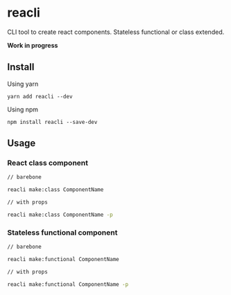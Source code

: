 # reacli

CLI tool to create react components. Stateless functional or class extended.

__Work in progress__

## Install

Using yarn

```
yarn add reacli --dev
```

Using npm

```
npm install reacli --save-dev
```

## Usage

### React class component

```bash
// barebone

reacli make:class ComponentName

// with props

reacli make:class ComponentName -p
```

### Stateless functional component

```bash
// barebone

reacli make:functional ComponentName

// with props

reacli make:functional ComponentName -p
```
